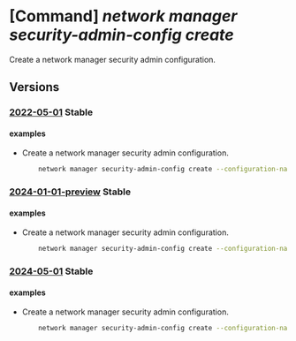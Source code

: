 # [Command] _network manager security-admin-config create_

Create a network manager security admin configuration.

## Versions

### [2022-05-01](/Resources/mgmt-plane/L3N1YnNjcmlwdGlvbnMve30vcmVzb3VyY2Vncm91cHMve30vcHJvdmlkZXJzL21pY3Jvc29mdC5uZXR3b3JrL25ldHdvcmttYW5hZ2Vycy97fS9zZWN1cml0eWFkbWluY29uZmlndXJhdGlvbnMve30=/2022-05-01.xml) **Stable**

<!-- mgmt-plane /subscriptions/{}/resourcegroups/{}/providers/microsoft.network/networkmanagers/{}/securityadminconfigurations/{} 2022-05-01 -->

#### examples

- Create a network manager security admin configuration.
    ```bash
        network manager security-admin-config create --configuration-name "myTestSecurityConfig" --network-manager-name "testNetworkManager" --resource-group "rg1" --description "A sample policy" --apply-on None
    ```

### [2024-01-01-preview](/Resources/mgmt-plane/L3N1YnNjcmlwdGlvbnMve30vcmVzb3VyY2Vncm91cHMve30vcHJvdmlkZXJzL21pY3Jvc29mdC5uZXR3b3JrL25ldHdvcmttYW5hZ2Vycy97fS9zZWN1cml0eWFkbWluY29uZmlndXJhdGlvbnMve30=/2024-01-01-preview.xml) **Stable**

<!-- mgmt-plane /subscriptions/{}/resourcegroups/{}/providers/microsoft.network/networkmanagers/{}/securityadminconfigurations/{} 2024-01-01-preview -->

#### examples

- Create a network manager security admin configuration.
    ```bash
        network manager security-admin-config create --configuration-name "myTestSecurityConfig" --network-manager-name "TestNetworkManager" --resource-group "rg1" --description "A sample policy" --apply-on None
    ```

### [2024-05-01](/Resources/mgmt-plane/L3N1YnNjcmlwdGlvbnMve30vcmVzb3VyY2Vncm91cHMve30vcHJvdmlkZXJzL21pY3Jvc29mdC5uZXR3b3JrL25ldHdvcmttYW5hZ2Vycy97fS9zZWN1cml0eWFkbWluY29uZmlndXJhdGlvbnMve30=/2024-05-01.xml) **Stable**

<!-- mgmt-plane /subscriptions/{}/resourcegroups/{}/providers/microsoft.network/networkmanagers/{}/securityadminconfigurations/{} 2024-05-01 -->

#### examples

- Create a network manager security admin configuration.
    ```bash
        network manager security-admin-config create --configuration-name "myTestSecurityConfig" --network-manager-name "TestNetworkManager" --resource-group "rg1" --description "A sample policy" --apply-on None
    ```
